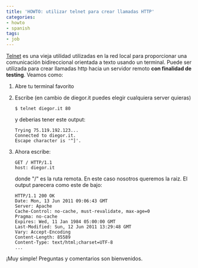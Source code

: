 ```yaml
---
title: 'HOWTO: utilizar telnet para crear llamadas HTTP'
categories:
- howto
- spanish
tags:
- job
---
```

[Telnet](http://es.wikipedia.org/wiki/Telnet) es una vieja utilidad utilizadas
en la red local para proporcionar una comunicación bidireccional orientada a
texto usando un terminal. Puede ser utilizada para crear llamadas http hacia
un servidor remoto **con finalidad de testing**. Veamos como:

  1. Abre tu terminal favorito
  2. Escribe (en cambio de diegor.it puedes elegir cualquiera server quieras) 
    
     ```
     $ telnet diegor.it 80
     ```
     y deberias tener este output:
     
     ```
     Trying 75.119.192.123...  
     Connected to diegor.it.  
     Escape character is '^]'.
     ```
  3. Ahora escribe:

     ```
     GET / HTTP/1.1  
     host: diegor.it
     ```

     donde "/" es la ruta remota. En este caso nosotros queremos la raiz. El output
     parecera como este de bajo:

     ```
     HTTP/1.1 200 OK  
     Date: Mon, 13 Jun 2011 09:06:43 GMT  
     Server: Apache  
     Cache-Control: no-cache, must-revalidate, max-age=0  
     Pragma: no-cache  
     Expires: Wed, 11 Jan 1984 05:00:00 GMT  
     Last-Modified: Sun, 12 Jun 2011 13:29:48 GMT  
     Vary: Accept-Encoding  
     Content-Length: 85589  
     Content-Type: text/html;charset=UTF-8
     ...
     ```

¡Muy simple! Preguntas y comentarios son bienvenidos.
